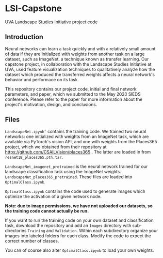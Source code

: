 # LSI-Capstone
 UVA Landscape Studies Initiative project code

## Introduction

Neural networks can learn a task quickly and with a relatively small amount of data if they are initialized with weights from another task on a large dataset, such as ImageNet, a technique known as transfer learning. Our capstone project, in collaboration with the Landscape Studies Initiative at UVA, used feature visualization techniques to qualitatively analyze how the dataset which produced the transferred weights affects a neural network's behavior and performace on its task.

This repository contains our project code, initial and final network parameters, and paper, which we submitted to the May 2020 SIEDS conference. Please refer to the paper for more information about the project's motivation, design, and conclusions. 

## Files

`LandscapeNet.ipynb'` contains the training code. We trained two neural networks: one initialized with weights from an ImageNet task, which are available via PyTorch's vision API, and one with weights from the Places365 project, which we obtained from their repository at https://github.com/CSAILVision/places365 . The latter are loaded in from `resnet18_places365.pth.tar`. 

`LandscapeNet_imagenet_pretrained` is the neural network trained for our landscape classification task using the ImageNet weights. `LandscapeNet_places365_pretrained`. These files are loaded into `OptimalClass.ipynb`. 

`OptimalClass.ipynb` contains the code used to generate images which optimize the activation of a given network node. 

**Note: due to image permissions, we have not uploaded our datasets, so the training code cannot actually be run.**

If you want to run the training code on your own dataset and classification task, download the repository and add an `Images` directory with sub-directories `Training` and `Validation`. Within each subdirectory organize your images into labeled folders for each class. Modify the code to expect the correct number of classes. 

You can of course also alter `OptimalClass.ipynb` to load your own weights.

